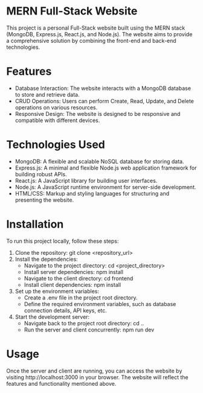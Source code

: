 # MERN Full-Stack Website

This project is a personal Full-Stack website built using the MERN stack (MongoDB, Express.js, React.js, and Node.js). The website aims to provide a comprehensive solution by combining the front-end and back-end technologies.

# Features

* Database Interaction: The website interacts with a MongoDB database to store and retrieve data.
* CRUD Operations: Users can perform Create, Read, Update, and Delete operations on various resources.
* Responsive Design: The website is designed to be responsive and compatible with different devices.

# Technologies Used

* MongoDB: A flexible and scalable NoSQL database for storing data.
* Express.js: A minimal and flexible Node.js web application framework for building robust APIs.
* React.js: A JavaScript library for building user interfaces.
* Node.js: A JavaScript runtime environment for server-side development.
* HTML/CSS: Markup and styling languages for structuring and presenting the website.

# Installation

To run this project locally, follow these steps:

1. Clone the repository: git clone <repository_url>
2. Install the dependencies:
    * Navigate to the project directory: cd <project_directory>
    * Install server dependencies: npm install
    * Navigate to the client directory: cd frontend
    * Install client dependencies: npm install
3. Set up the environment variables:
    * Create a .env file in the project root directory.
    * Define the required environment variables, such as database connection details, API keys, etc.
4. Start the development server:
    * Navigate back to the project root directory: cd ..
    * Run the server and client concurrently: npm run dev

# Usage

Once the server and client are running, you can access the website by visiting http://localhost:3000 in your browser. The website will reflect the features and functionality mentioned above.
